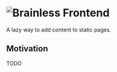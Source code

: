 # ![Brainless Frontend](https://user-images.githubusercontent.com/3176886/176266652-3f3617a9-fbe7-4839-b3b1-b919d831f2d0.png)

A lazy way to add content to static pages.

## Motivation
TODO
